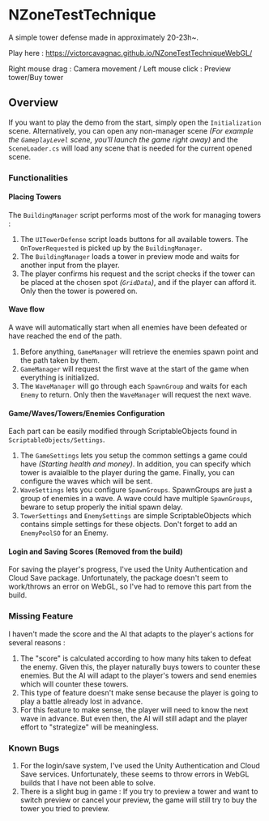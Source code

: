 # NZoneTestTechnique

A simple tower defense made in approximately 20-23h~.

Play here : https://victorcavagnac.github.io/NZoneTestTechniqueWebGL/

Right mouse drag : Camera movement
/ Left mouse click : Preview tower/Buy tower

## Overview

If you want to play the demo from the start, simply open the `Initialization` scene.
Alternatively, you can open any non-manager scene _(For example the `GameplayLevel` scene, you'll launch the game right away)_ and the `SceneLoader.cs` will load any scene that is needed for the current opened scene.

### Functionalities

#### Placing Towers

The `BuildingManager` script performs most of the work for managing towers :

1. The `UITowerDefense` script loads buttons for all available towers. The `OnTowerRequested` is picked up by the `BuildingManager`.
2. The `BuildingManager` loads a tower in preview mode and waits for another input from the player.
3. The player confirms his request and the script checks if the tower can be placed at the chosen spot _(`GridData`)_, and if the player can afford it. Only then the tower is powered on.

#### Wave flow

A wave will automatically start when all enemies have been defeated or have reached the end of the path.

1. Before anything, `GameManager` will retrieve the enemies spawn point and the path taken by them.
2. `GameManager` will request the first wave at the start of the game when everything is initialized.
3. The `WaveManager` will go through each `SpawnGroup` and waits for each `Enemy` to return. Only then the `WaveManager` will request the next wave.

#### Game/Waves/Towers/Enemies Configuration

Each part can be easily modified through ScriptableObjects found in `ScriptableObjects/Settings`.

1. The `GameSettings` lets you setup the common settings a game could have _(Starting health and money)_. In addition, you can specify which tower is avaialble to the player during the game. Finally, you can configure the waves which will be sent.
2. `WaveSettings` lets you configure `SpawnGroups`. SpawnGroups are just a group of enemies in a wave. A wave could have multiple `SpawnGroups`, beware to setup properly the initial spawn delay.
3. `TowerSettings` and `EnemySettings` are simple ScriptableObjects which contains simple settings for these objects. Don't forget to add an `EnemyPoolSO` for an Enemy.

#### Login and Saving Scores (Removed from the build)

For saving the player's progress, I've used the Unity Authentication and Cloud Save package. Unfortunately, the package doesn't seem to work/throws an error on WebGL, so I've had to remove this part from the build.

### Missing Feature

I haven't made the score and the AI that adapts to the player's actions for several reasons :

1. The "score" is calculated according to how many hits taken to defeat the enemy. Given this, the player naturally buys towers to counter these enemies. But the AI will adapt to the player's towers and send enemies which will counter these towers.
2. This type of feature doesn't make sense because the player is going to play a battle already lost in advance.
3. For this feature to make sense, the player will need to know the next wave in advance. But even then, the AI will still adapt and the player effort to "strategize" will be meaningless.

### Known Bugs

1. For the login/save system, I've used the Unity Authentication and Cloud Save services. Unfortunately, these seems to throw errors in WebGL builds that I have not been able to solve.
2. There is a slight bug in game : If you try to preview a tower and want to switch preview or cancel your preview, the game will still try to buy the tower you tried to preview.
